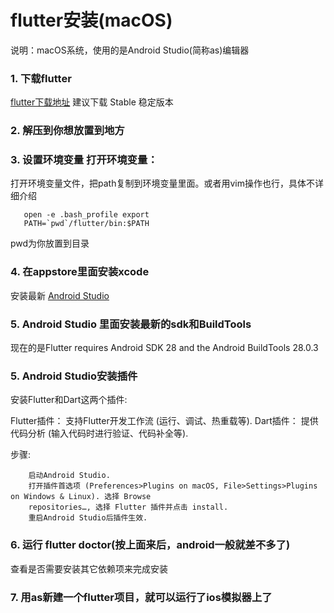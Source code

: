 # flutter安装(macOS)


说明：macOS系统，使用的是Android Studio(简称as)编辑器 

### 1. 下载flutter
[flutter下载地址](https://flutter.dev/docs/development/tools/sdk/releases?tab=macos#macos)
建议下载 Stable 稳定版本

### 2. 解压到你想放置到地方

### 3. 设置环境变量 打开环境变量：

打开环境变量文件，把path复制到环境变量里面。或者用vim操作也行，具体不详细介绍
  
 ```
    open -e .bash_profile export
    PATH=`pwd`/flutter/bin:$PATH
 ```
 pwd为你放置到目录
 
 
### 4. 在appstore里面安装xcode 

   安装最新
   [Android Studio](https://developer.android.com/studio/index.html)
   
### 5. Android Studio 里面安装最新的sdk和BuildTools

现在的是Flutter requires Android SDK 28 and the Android BuildTools 28.0.3

### 5.  Android Studio安装插件 

安装Flutter和Dart这两个插件:

Flutter插件： 支持Flutter开发工作流 (运行、调试、热重载等). Dart插件：
提供代码分析 (输入代码时进行验证、代码补全等). 

步骤: 

```
    启动Android Studio. 
    打开插件首选项 (Preferences>Plugins on macOS, File>Settings>Plugins on Windows & Linux). 选择 Browse
    repositories…, 选择 Flutter 插件并点击 install. 
    重启Android Studio后插件生效.
```

### 6. 运行 flutter doctor(按上面来后，android一般就差不多了)
 
 查看是否需要安装其它依赖项来完成安装
 
### 7. 用as新建一个flutter项目，就可以运行了ios模拟器上了